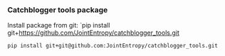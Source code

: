 ### Catchblogger tools package


Install package from git: `pip install git+https://github.com/JointEntropy/catchblogger_tools.git

`pip install git+git@github.com:JointEntropy/catchblogger_tools.git
`
